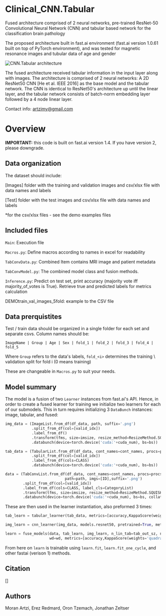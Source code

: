 # Clinical_CNN.Tabular
Fused architecture comprised of 2 neural networks, pre-trained ResNet-50 Convolutional Neural Network (CNN) and tabular based network for the classification brain pathology

The proposed architecture built in fast.ai environment (fast.ai version 1.0.61 built on top of PyTorch environment), and was tested for magnetic resonance images and tubular data of age and gender

![CNN.Tabular architecture](https://github.com/artzimy/Clinical_CNN.Tabular-/blob/main/Clinical_CNN.Tabular.png) 

The fused architecture received tabular information in the input layer along with images. The architecture is comprised of 2 neural networks: A 2D ResNet50 CNN [He et al. IEEE 2016] as the base model and the tabular network. The CNN is identical to ResNet50's architecture up until the linear layer, and the tabular network consists of batch-norm embedding layer followed by a 4 node linear layer. 

Contact info: artzimy@gmail.com

# Overview

**IMPORTANT:** this code is built on fast.ai version 1.4. If you have version 2, please downgrade.

## Data organization

The dataset should include:

[Images] folder with the training and validation images and csv/xlsx file with data names and labels
  
[Test] folder with the test images and csv/xlsx file with data names and labels

*for the csv/xlsx files - see the demo examples files


## Included files
`Main`: Execution file

`Macros.py`: Define macros according to names in excel for readability

`TabConvData.py`: Combined Item contains MRI image and patient metadata

`TabConvModel.py`: The combined model class and fusion methods.

`Inference.py`: Predict on test set, print accuracy (majority vote iff majority_of_votes is True). Retrieve true and predicted labels for metrics calculation

DEMOtrain_val_images_5fold: example to the CSV file

## Data prerquistites
Test / train data should be organized in a single folder for each set and separate csvs. 
Column names should be:
```
ImageName | Group | Age | Sex | fold_1 | fold_2 | fold_3 | fold_4 | fold_5
``` 
Where `Group` refers to the data's labels, `fold_<i>` determines the training \ validation split for fold i (0 means training)

These are changeable in `Macros.py` to suit your needs.

## Model summary
The model is a fusion of two `Learner` instances from fast.ai's API. Hence, in order to create a fused learner for training we initialize two learners for each of our submodels.
This in turn requires initializing 3 `DataBunch` instances: image, tabular, and fused:
```python
img_data = (ImageList.from_df(df_data, path, suffix='.png')
            .split_from_df(col=[valid_idx])
            .label_from_df()
            .transform(tfms, size=imsize, resize_method=ResizeMethod.SQUISH,padding_mode='zeros')
            .databunch(device=torch.device('cuda:'+cuda_num), bs=bs))

tab_data = (TabularList.from_df(df_data, cont_names=cont_names, procs=procs)
            .split_from_df(col=[valid_idx])
            .label_from_df(cols=CLASS)
            .databunch(device=torch.device('cuda:'+cuda_num), bs=bs))

data = (TabConvList.from_df(df_data, cont_names=cont_names, procs=procs,
                           path=path, imgs=[ID],suffix='.png')
        .split_from_df(col=[valid_idx])
        .label_from_df(cols=CLASS, label_cls=CategoryList)
        .transform(tfms, size=imsize, resize_method=ResizeMethod.SQUISH,padding_mode='zeros')
        .databunch(device=torch.device('cuda:'+cuda_num), bs=bs, collate_fn=my_collate))

```
These are then used in the learner instantiation, also preformed 3 times:
```python
tab_learn = tabular_learner(tab_data, metrics=[accuracy,KappaScore(weights='quadratic')], layers=[tab_out_sz])

img_learn = cnn_learner(img_data, models.resnet50, pretrained=True, metrics=[accuracy,KappaScore(weights='quadratic')])

learn = fuse_models(data, tab_learn, img_learn, n_lin_tab=tab_out_sz, n_lin_conv=conv_out_sz, ps=ps, 
                    wd=wd, metrics=[accuracy,KappaScore(weights='quadratic')], loss_func=loss_func)
``` 

From here on `learn` is trainable using `learn.fit`, `learn.fit_one_cycle`, and other fastai (verison 1)
methods.

## Citation
[]

## Authors
Moran Artzi, Erez Redmard, Oron Tzemach, Jonathan Zeltser
